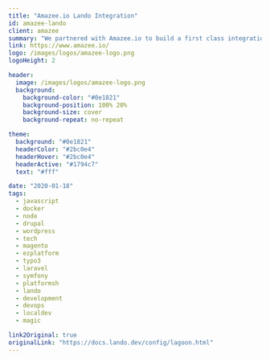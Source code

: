 ```yaml
---
title: "Amazee.io Lando Integration"
id: amazee-lando
client: amazee
summary: "We partnered with Amazee.io to build a first class integration between Lagoon and our Lando local development tool."
link: https://www.amazee.io/
logo: /images/logos/amazee-logo.png
logoHeight: 2

header:
  image: /images/logos/amazee-logo.png
  background:
    background-color: "#0e1821"
    background-position: 100% 20%
    background-size: cover
    background-repeat: no-repeat

theme:
  background: "#0e1821"
  headerColor: "#2bc0e4"
  headerHover: "#2bc0e4"
  headerActive: "#1794c7"
  text: "#fff"

date: "2020-01-18"
tags:
  - javascript
  - docker
  - node
  - drupal
  - wordpress
  - tech
  - magento
  - ezplatform
  - typo3
  - laravel
  - symfony
  - platformsh
  - lando
  - development
  - devops
  - localdev
  - magic

link2Original: true
originalLink: "https://docs.lando.dev/config/lagoon.html"
---
```


